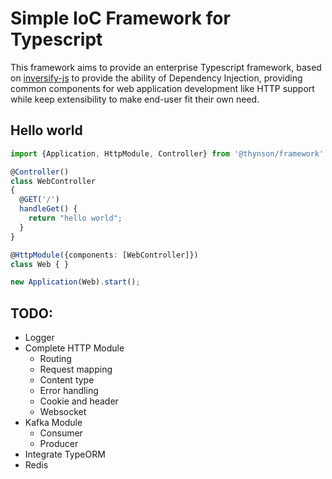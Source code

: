 
Simple IoC Framework for Typescript
===========

This framework aims to provide an enterprise Typescript framework, based on 
[inversify-js] to provide the ability of Dependency Injection, providing common components
for web application development like HTTP support while keep extensibility
to make end-user fit their own need.


Hello world
-------

```typescript
import {Application, HttpModule, Controller} from '@thynson/framework'

@Controller()
class WebController
{
  @GET('/')
  handleGet() { 
    return "hello world";
  }
}

@HttpModule({components: [WebController]})
class Web { }

new Application(Web).start();
```







TODO:
-------

- Logger
- Complete HTTP Module
    - Routing
    - Request mapping
    - Content type
    - Error handling
    - Cookie and header
    - Websocket
- Kafka Module
    - Consumer
    - Producer
- Integrate TypeORM 
- Redis



[inversify-js]: http://inversify.io
